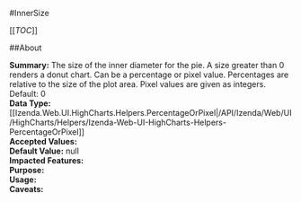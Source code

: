 #InnerSize

[[_TOC_]]

##About

**Summary:**  The size of the inner diameter for the pie. A size greater than 0 renders a donut chart. Can be a percentage or pixel value. Percentages are relative to the size of the plot area. Pixel values are given as integers. Default: 0   
**Data Type:** [[Izenda.Web.UI.HighCharts.Helpers.PercentageOrPixel|/API/Izenda/Web/UI/HighCharts/Helpers/Izenda-Web-UI-HighCharts-Helpers-PercentageOrPixel]]  
**Accepted Values:**   
**Default Value:** null  
**Impacted Features:**   
**Purpose:**   
**Usage:**   
**Caveats:**   

